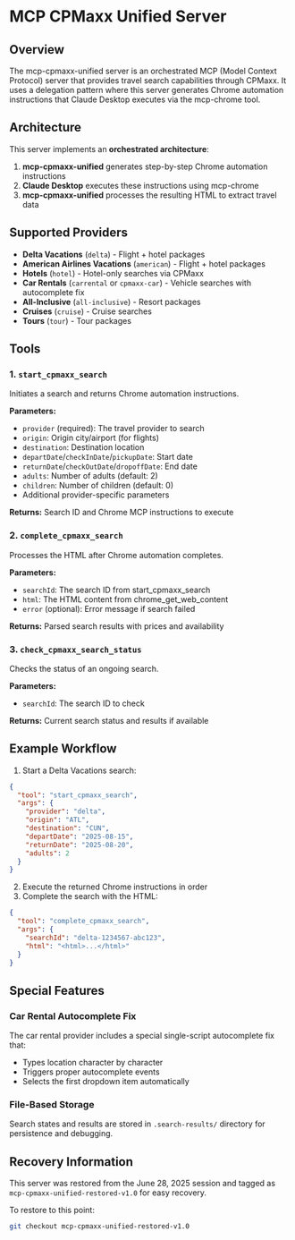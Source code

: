 # MCP CPMaxx Unified Server

## Overview

The mcp-cpmaxx-unified server is an orchestrated MCP (Model Context Protocol) server that provides travel search capabilities through CPMaxx. It uses a delegation pattern where this server generates Chrome automation instructions that Claude Desktop executes via the mcp-chrome tool.

## Architecture

This server implements an **orchestrated architecture**:
1. **mcp-cpmaxx-unified** generates step-by-step Chrome automation instructions
2. **Claude Desktop** executes these instructions using mcp-chrome
3. **mcp-cpmaxx-unified** processes the resulting HTML to extract travel data

## Supported Providers

- **Delta Vacations** (`delta`) - Flight + hotel packages
- **American Airlines Vacations** (`american`) - Flight + hotel packages  
- **Hotels** (`hotel`) - Hotel-only searches via CPMaxx
- **Car Rentals** (`carrental` or `cpmaxx-car`) - Vehicle searches with autocomplete fix
- **All-Inclusive** (`all-inclusive`) - Resort packages
- **Cruises** (`cruise`) - Cruise searches
- **Tours** (`tour`) - Tour packages

## Tools

### 1. `start_cpmaxx_search`
Initiates a search and returns Chrome automation instructions.

**Parameters:**
- `provider` (required): The travel provider to search
- `origin`: Origin city/airport (for flights)
- `destination`: Destination location
- `departDate`/`checkInDate`/`pickupDate`: Start date
- `returnDate`/`checkOutDate`/`dropoffDate`: End date
- `adults`: Number of adults (default: 2)
- `children`: Number of children (default: 0)
- Additional provider-specific parameters

**Returns:** Search ID and Chrome MCP instructions to execute

### 2. `complete_cpmaxx_search`
Processes the HTML after Chrome automation completes.

**Parameters:**
- `searchId`: The search ID from start_cpmaxx_search
- `html`: The HTML content from chrome_get_web_content
- `error` (optional): Error message if search failed

**Returns:** Parsed search results with prices and availability

### 3. `check_cpmaxx_search_status`
Checks the status of an ongoing search.

**Parameters:**
- `searchId`: The search ID to check

**Returns:** Current search status and results if available

## Example Workflow

1. Start a Delta Vacations search:
```json
{
  "tool": "start_cpmaxx_search",
  "args": {
    "provider": "delta",
    "origin": "ATL",
    "destination": "CUN",
    "departDate": "2025-08-15",
    "returnDate": "2025-08-20",
    "adults": 2
  }
}
```

2. Execute the returned Chrome instructions in order
3. Complete the search with the HTML:
```json
{
  "tool": "complete_cpmaxx_search",
  "args": {
    "searchId": "delta-1234567-abc123",
    "html": "<html>...</html>"
  }
}
```

## Special Features

### Car Rental Autocomplete Fix
The car rental provider includes a special single-script autocomplete fix that:
- Types location character by character
- Triggers proper autocomplete events
- Selects the first dropdown item automatically

### File-Based Storage
Search states and results are stored in `.search-results/` directory for persistence and debugging.

## Recovery Information

This server was restored from the June 28, 2025 session and tagged as `mcp-cpmaxx-unified-restored-v1.0` for easy recovery.

To restore to this point:
```bash
git checkout mcp-cpmaxx-unified-restored-v1.0
```